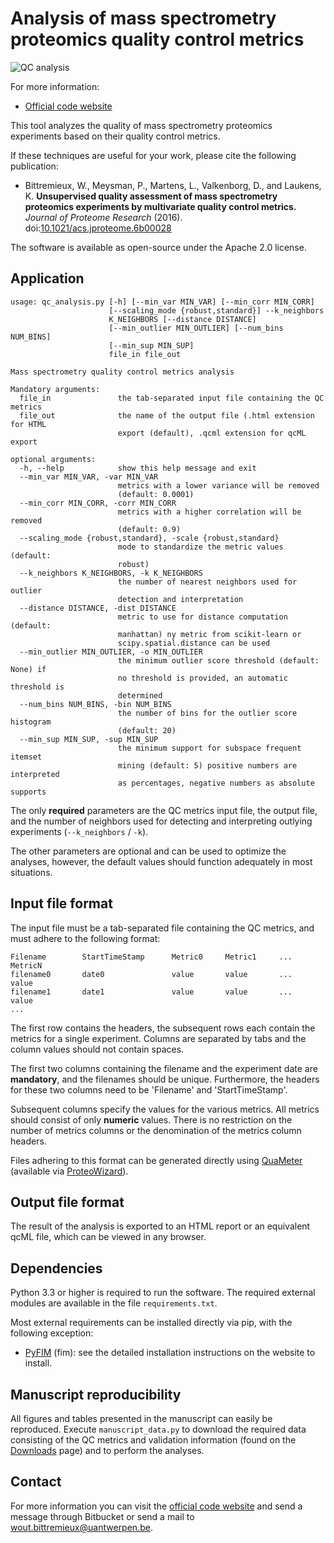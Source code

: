 Analysis of mass spectrometry proteomics quality control metrics
================================================================

![QC analysis](qc_analysis.png)

For more information:

* [Official code website](https://bitbucket.org/proteinspector/qc_analysis/)

This tool analyzes the quality of mass spectrometry proteomics experiments based on their quality control metrics.

If these techniques are useful for your work, please cite the following publication:

* Bittremieux, W., Meysman, P., Martens, L., Valkenborg, D., and Laukens, K. **Unsupervised quality assessment of mass spectrometry proteomics experiments by multivariate quality control metrics.** *Journal of Proteome Research* (2016). doi:[10.1021/acs.jproteome.6b00028](http://pubs.acs.org/doi/abs/10.1021/acs.jproteome.6b00028)


The software is available as open-source under the Apache 2.0 license.

Application
-----------

	usage: qc_analysis.py [-h] [--min_var MIN_VAR] [--min_corr MIN_CORR]
						  [--scaling_mode {robust,standard}] --k_neighbors
						  K_NEIGHBORS [--distance DISTANCE]
						  [--min_outlier MIN_OUTLIER] [--num_bins NUM_BINS]
						  [--min_sup MIN_SUP]
						  file_in file_out

	Mass spectrometry quality control metrics analysis

	Mandatory arguments:
	  file_in               the tab-separated input file containing the QC metrics
      file_out              the name of the output file (.html extension for HTML
                            export (default), .qcml extension for qcML export

	optional arguments:
	  -h, --help            show this help message and exit
	  --min_var MIN_VAR, -var MIN_VAR
							metrics with a lower variance will be removed
							(default: 0.0001)
	  --min_corr MIN_CORR, -corr MIN_CORR
							metrics with a higher correlation will be removed
							(default: 0.9)
	  --scaling_mode {robust,standard}, -scale {robust,standard}
							mode to standardize the metric values (default:
							robust)
	  --k_neighbors K_NEIGHBORS, -k K_NEIGHBORS
							the number of nearest neighbors used for outlier
							detection and interpretation
	  --distance DISTANCE, -dist DISTANCE
							metric to use for distance computation (default:
							manhattan) ny metric from scikit-learn or
							scipy.spatial.distance can be used
	  --min_outlier MIN_OUTLIER, -o MIN_OUTLIER
							the minimum outlier score threshold (default: None) if
							no threshold is provided, an automatic threshold is
							determined
	  --num_bins NUM_BINS, -bin NUM_BINS
							the number of bins for the outlier score histogram
							(default: 20)
	  --min_sup MIN_SUP, -sup MIN_SUP
							the minimum support for subspace frequent itemset
							mining (default: 5) positive numbers are interpreted
							as percentages, negative numbers as absolute supports

The only **required** parameters are the QC metrics input file, the output file, and the number of neighbors used for detecting and interpreting outlying experiments (`--k_neighbors` / `-k`).

The other parameters are optional and can be used to optimize the analyses, however, the default values should function adequately in most situations.

Input file format
-----------------

The input file must be a tab-separated file containing the QC metrics, and must adhere to the following format:

	Filename		StartTimeStamp		Metric0		Metric1		...		MetricN
	filename0		date0				value		value		...		value
	filename1		date1				value		value		...		value
	...

The first row contains the headers, the subsequent rows each contain the metrics for a single experiment. Columns are separated by tabs and the column values should not contain spaces.

The first two columns containing the filename and the experiment date are **mandatory**, and the filenames should be unique. Furthermore, the headers for these two columns need to be 'Filename' and 'StartTimeStamp'.

Subsequent columns specify the values for the various metrics. All metrics should consist of only **numeric** values. There is no restriction on the number of metrics columns or the denomination of the metrics column headers.

Files adhering to this format can be generated directly using [QuaMeter](http://pubs.acs.org/doi/abs/10.1021/ac300629p) (available via [ProteoWizard](http://proteowizard.sourceforge.net/)).

Output file format
------------------

The result of the analysis is exported to an HTML report or an equivalent qcML file, which can be viewed in any browser.

Dependencies
------------

Python 3.3 or higher is required to run the software. The required external modules are available in the file `requirements.txt`.

Most external requirements can be installed directly via pip, with the following exception:

* [PyFIM](http://www.borgelt.net/pyfim.html) (fim): see the detailed installation instructions on the website to install.

Manuscript reproducibility
--------------------------

All figures and tables presented in the manuscript can easily be reproduced. Execute `manuscript_data.py` to download the required data consisting of the QC metrics and validation information (found on the [Downloads](https://bitbucket.org/proteinspector/qc_analysis/downloads) page) and to perform the analyses.

Contact
-------

For more information you can visit the [official code website](https://bitbucket.org/proteinspector/qc_analysis/) and send a message through Bitbucket or send a mail to <wout.bittremieux@uantwerpen.be>.
